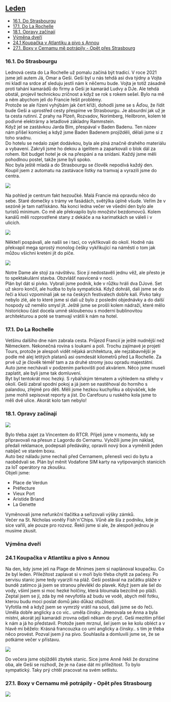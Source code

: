 ## [Leden](2022.md) <!-- omit in toc --> 

- [16.1. Do Strasbourgu](#161-do-strasbourgu)
- [17.1. Do La Rochelle](#171-do-la-rochelle)
- [18.1. Opravy začínají](#181-opravy-začínají)
- [Výměna dveří](#výměna-dveří)
- [24.1 Koupačka v Atlantiku a pivo s Annou](#241-koupačka-v-atlantiku-a-pivo-s-annou)
- [27.1. Boxy v Cernamu mě potrápily - Opět přes Strasbourg](#271-boxy-v-cernamu-mě-potrápily---opět-přes-strasbourg)

### 16.1. Do Strasbourgu

Lednová cesta do La Rochelle už pomalu začíná být tradicí. V roce 2021 jsme jeli autem Já, Omar a Geši. Geši byl u nás tehdá asi dva týdny a Vojta mi kladl na srdce ať sleduju jestli nám k něčemu bude. Vojta je totiž zásadně proti tahání kamarádů do firmy a Geši je kamarád Ludvy a DJe. Ale tehdá obstál, projevil technickou zričnost a když se rok s rokem sešel. Bylo na mě a něm abychom jeli do Francie řešit problémy.\
Protože se ale řízení vyhýbám jak čert kříži, dohodli jsme se s Áďou, že řídit bude Geši a uprostřed cesty přespíme ve Strasbourgu. Je absurdní jak už je ta cesta rutinní. Z prahy na Plzeň, Rozvadov, Norimberg, Heilbronn, kolem té podivné elektrárny a letadlové základny Rammstein.\
Když jel se zastávkou Jarda Bím, přespával v Baden Badenu. Ten název nám přišel komickej a když jsme Baden Badenem projížděli, dělali jsme si z toho sradnu.\
Do hotelu se nedalo zajet dodávkou, byla ale plná značně drahého materiálu a vybavení. Zakryli jsme ho dekou a igelitem a zaparkovali o blok dál za rohem. Ibit budget hotel je ok na přespání a na snídani. Každý jsme měli pohodlnou postel, takže jsme byli spoko.\
Noc byla ještě mladá a do Strasbourgu se člověk nepodívá každý den. Koupil jsem z automatu na zastávace lístky na tramvaj a vyrazili jsme do centra.

<a href="../images/2022_january/16_1.jpg" target="_blank"><img src="../images/thumbnails/2022_january/16_1.jpg"></a>

Na pohled je centrum fakt hezoučké. Malá Francie má opravdu něco do sebe. Staré domečky s trámy ve fasádách, světýlka úplně všude. Veřím že v sezóně je tam natřískáno. Na konci ledna večer ve všední den bylo ale turistů minimum. Co mě ale překvapilo bylo množství bezdomovců. Kolem kanálů měli rozprostřené stany z dekáče a na karimatkách se váleli i v ulicích.

<a href="../images/2022_january/16_2.jpg" target="_blank"><img src="../images/thumbnails/2022_january/16_2.jpg"></a>

Někteří pospávali, ale našli se i tací, co vykřikovali do okolí. Hodně nás překvapil mega sprostý monolog češky vykřikující na náměstí o tom jak můžou všichni kreténi jít do píče.

<a href="../images/2022_january/16_3.jpg" target="_blank"><img src="../images/thumbnails/2022_january/16_3.jpg"></a>

Notre Dame ale stojí za návštěvu. Sice jí nedostavěli jednu věž, ale přesto je to spektakulární stavba. Obzvlášť nasvícená v noci.\
Plán byl dát si pivko. Vybrali jsme podnik, kde v růžku hráli dva DJové. Set už skoro končil, ale hudba to byla sympatická. Když dohráli, dali jsme se do řeči a kluci vzpomínali jak se na českých festivalech dobře kalí. Pivko taky nebylo zlé, ale to které jsme si dali už bylo z poslední objednávky a do další hospody už nemělo smysl jít. Ještě jsme se prošli kolem nádraží, které mělo historickou část docela umně skloubenou s moderní bublinovitou architekturou a poté se tramvají vrátili k nám na hotel.

### 17.1. Do La Rochelle

Vetšinu dalšího dne nám zabrala cesta. Průjezd Francií je ještě nudnější než Německem. Nekonečná rovina s loukami a poli. Trochu zajímavé je projetí Tours, protože je alespoň vidět nějaká architektura, ale nejzábavnější je podle mě alej letitých platanů asi osmdesát kilometrů před La Rochelle. Za prvé už je člověk téměř tam a za druhé stromy jsou opradu majestátní.\
Auto jsme nechávali v podzením parkovišti pod akváriem. Něco jsme museli zaplatit, ale byli jsme tak domluvení.\
Byt byl tentokrát moc hezký. S rybářským tématem a výhledem na střehy v okolí. Geši zabral spodní pokoj a já jsem se nastěhoval do horního s palandou, zřejmě pro děti. Měli jsme hezkou kuchyňku a obýváček, kde jsme mohli sepisovat reporty a jíst. Do Carefouru u ruského kola jsme to měli dvě ulice. Akorát kolo tam nebylo!

### 18.1. Opravy začínají

<a href="../images/2022_january/18_1.jpg" target="_blank"><img src="../images/thumbnails/2022_january/18_1.jpg"></a>

Bylo třeba zajet za Vincentem do RTCR. Přijeli jsme v momentu, kdy se připravovali na přesun z Lagordu do Cernamu. Vyložili jsme jim náklad, předali reklamace, podepsali předáváky, opravili nový box a vyměnili jeden nabíječ ve starém boxu.\
Auto bez náladu jsme nechali před Cernamem, přenesli veci do bytu a naobědvali se. Plán byl měnit Vodafone SIM karty na vytipovaných stanicích za IoT operátory na zkoušku.\
Objeli jsme:

- Place de Verdun
- Préfecture
- Vieux Port
- Aristide Briand
- La Genette

Vyměnovali jsme nefunkční tlačítka a seřizovali výšky zámků.\
Večer na St. Nicholas voněly Fish'n'Chips. Vůně ale šla z podniku, kde je sice vařili, ale pouze pro rozvoz. Řekli jsme si ale, že alespoň jednou je musíme zkusit.


### Výměna dveří

### 24.1 Koupačka v Atlantiku a pivo s Annou

Na den, kdy jsme jeli na Plage de Minimes jsem si naplánoval koupačku. Co že byl leden. Příležitost zaplavat si v moři bylo třeba chytit za pačesy. Po servisu stanic jsme tedy vyarzili na pláž. Geši postával na začátku pláže v bundě zatímco já jsem se stranou převlékl do plavek. Když jsem ale šel do vody, všiml jsem si moc hezké holčiny, která bloumala bezcílně po pláži. Zeptal jsem se jí, zda by mě nevyfotila až budu ve vodě, abych měl fotku, kterou budu moci poslat domů jako důkaz otužilosti.\
Vyfotila mě a když jsem se vymrzlý vrátil na souš, dali jsme se do řeči. Uměla dobře anglicky a co víc.. uměla čínsky. Jmenovala se Anna a byla místní, akorát její kamarádi zrovna odjeli někam do pryč. Geši mezitím přišel k nám a já ho představil. Protože jsem mrznul, šel jsem se ke kolu obléct a v hlavě mi běželo: Krásná francouzka co umí anglicky a čínsky.. s tím je třeba něco provést. Pozval jsem jí na pivo. Souhlasila a domluvili jsme se, že se potkáme večer v přístavu.

<a href="../images/2022_january/24_1.jpg" target="_blank"><img src="../images/thumbnails/2022_january/24_1.jpg"></a>

Do večera jsme objížděli zbytek stanic. Sice jsme Anně řekli že dorazíme oba, ale Geši se rozhodl, že je na čase dát mi příležitost. To bylo sympatický. Taky prý chtěl pracovat na svém setlistu.

### 27.1. Boxy v Cernamu mě potrápily - Opět přes Strasbourg

<a href="../images/2022_january/27_1.jpg" target="_blank"><img src="../images/thumbnails/2022_january/27_1.jpg"></a>

